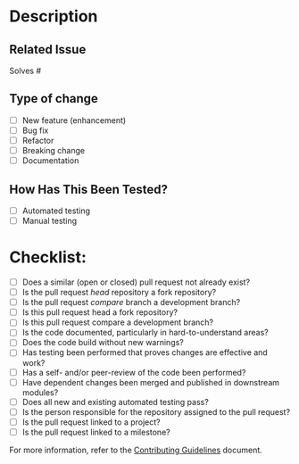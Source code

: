 <!-- Is there a relevant and understandable title succinctly summarizing the changes? -->

# Description

<!--- Give a description of the changes here in more detail -->
<!--- Include screenshots if necessary -->

## Related Issue

<!--- This project only accepts pull requests related to already existing open issues -->
<!--- Please link to the open issue here: -->

Solves #<!--issue-->

<!--Don't forget to move the related issue to the 'Review in progress' column.-->

## Type of change

<!--Please delete options that are not relevant.-->

- [ ] New feature (enhancement)
- [ ] Bug fix
- [ ] Refactor
- [ ] Breaking change
- [ ] Documentation

<!--Don't forget to add a label to the pull request, if relevant.-->

## How Has This Been Tested?

<!--- Please describe in detail how the changes have been tested. -->
<!--- Include details of the testing environment, the tests run, and the results. -->

<!--Please delete options that are not relevant.-->

- [ ] Automated testing
- [ ] Manual testing

# Checklist:

<!--Please delete options that are not relevant.-->

- [ ] Does a similar (open or closed) pull request not already exist?
- [ ] Is the pull request _head_ repository a fork repository?
- [ ] Is the pull request _compare_ branch a development branch?
- [ ] Is this pull request head a fork repository?
- [ ] Is this pull request compare a development branch?
- [ ] Is the code documented, particularly in hard-to-understand areas?
- [ ] Does the code build without new warnings?
- [ ] Has testing been performed that proves changes are effective and work?
- [ ] Has a self- and/or peer-review of the code been performed?
- [ ] Have dependent changes been merged and published in downstream modules?
- [ ] Does all new and existing automated testing pass?
- [ ] Is the person responsible for the repository assigned to the pull request?
- [ ] Is the pull request linked to a project?
- [ ] Is the pull request linked to a milestone?

For more information, refer to the [Contributing Guidelines](../blob/contribution-guidelines/.github/CONTRIBUTING.md) document.

<!--Don't forget to notify others of the pull request for a quick review.-->